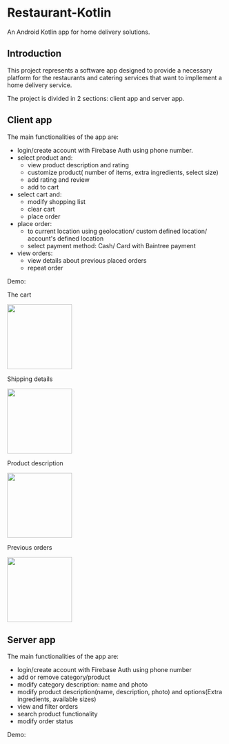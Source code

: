 # Restaurant-Kotlin

An Android Kotlin app for home delivery solutions.

## Introduction

This project represents a software app designed to provide a necessary platform for the restaurants and catering services that want to impllement a home delivery service.

The project is divided in 2 sections: client app and server app.

## Client app

The main functionalities of the app are:

- login/create account with Firebase Auth using phone number.
- select product and:
    - view product description and rating
    - customize product( number of items, extra ingredients, select size)
    - add rating and review
    - add to cart
- select cart and:
    - modify shopping list
    - clear cart
    - place order
 - place order:
    - to current location using geolocation/ custom defined location/ account's defined location
    - select payment method: Cash/ Card with Baintree payment
 - view orders:
    - view details about previous placed orders
    - repeat order 

Demo:

The cart  

<img src="https://user-images.githubusercontent.com/29239337/94031277-5c796400-fdc7-11ea-8c3f-78a46547948f.png" width="150">

Shipping details  

<img src="https://user-images.githubusercontent.com/29239337/94031279-5d11fa80-fdc7-11ea-86c3-f0ade296571f.png" width="150">

Product description  

<img src="https://user-images.githubusercontent.com/29239337/94031283-5d11fa80-fdc7-11ea-96f4-627e5e9a2249.png" width="150">

Previous orders  

<img src="https://user-images.githubusercontent.com/29239337/94031287-5daa9100-fdc7-11ea-829f-0b6bd1a25b9d.png" width="150">


## Server app

The main functionalities of the app are:

- login/create account with Firebase Auth using phone number
- add or remove category/product
- modify category description: name and photo
- modify product description(name, description, photo) and options(Extra ingredients, available sizes)
- view and filter orders
- search product functionality
- modify order status

Demo: 




